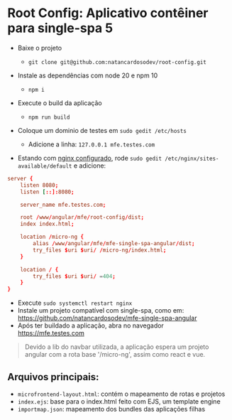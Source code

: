# Root Config: Aplicativo contêiner para single-spa 5

- Baixe o projeto
  - `git clone git@github.com:natancardosodev/root-config.git`
- Instale as dependências com node 20 e npm 10
  - `npm i`
- Execute o build da aplicação
  - `npm run build`

- Coloque um dominio de testes em `sudo gedit /etc/hosts`
  - Adicione a linha: `127.0.0.1 mfe.testes.com`

- Estando com [nginx configurado](https://www.digitalocean.com/community/tutorials/how-to-install-nginx-on-ubuntu-20-04-pt), rode `sudo gedit /etc/nginx/sites-available/default` e adicione:

```conf
server {
	listen 8080;
	listen [::]:8080;

	server_name mfe.testes.com;

	root /www/angular/mfe/root-config/dist;
	index index.html;

	location /micro-ng {
		alias /www/angular/mfe/mfe-single-spa-angular/dist;
		try_files $uri $uri/ /micro-ng/index.html;
	}

	location / {
		try_files $uri $uri/ =404;
	}
}
```

- Execute `sudo systemctl restart nginx`
- Instale um projeto compatível com single-spa, como em: https://github.com/natancardosodev/mfe-single-spa-angular
- Após ter buildado a aplicação, abra no navegador https://mfe.testes.com

> Devido a lib do navbar utilizada, a aplicação espera um projeto angular com a rota base '/micro-ng', assim como react e vue.

## Arquivos principais:
- `microfrontend-layout.html`: contém o mapeamento de rotas e projetos
- `index.ejs`: base para o index.html feito com EJS, um template engine
- `importmap.json`: mapeamento dos bundles das aplicações filhas
